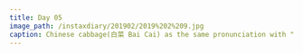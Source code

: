 ```yaml
---
title: Day 05
image_path: /instaxdiary/201902/2019%202%209.jpg
caption: Chinese cabbage(白菜 Bai Cai) as the same pronunciation with "Rich (财 Cai)".  So it's always good means for people.
---
```


